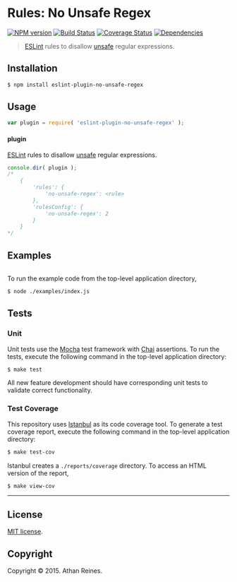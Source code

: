 Rules: No Unsafe Regex
===
[![NPM version][npm-image]][npm-url] [![Build Status][travis-image]][travis-url] [![Coverage Status][codecov-image]][codecov-url] [![Dependencies][dependencies-image]][dependencies-url]

> [ESLint](http://eslint.org/) rules to disallow [unsafe](https://github.com/substack/safe-regex) regular expressions.


## Installation

``` bash
$ npm install eslint-plugin-no-unsafe-regex
```


## Usage

``` javascript
var plugin = require( 'eslint-plugin-no-unsafe-regex' );
```

#### plugin

[ESLint](http://eslint.org/) rules to disallow [unsafe](https://github.com/substack/safe-regex) regular expressions.

``` javascript
console.dir( plugin );
/*
	{
		'rules': {
			'no-unsafe-regex': <rule>
		},
		'rulesConfig': {
			'no-unsafe-regex': 2
		}
	}
*/
```


## Examples

``` javascript

```

To run the example code from the top-level application directory,

``` bash
$ node ./examples/index.js
```


## Tests

### Unit

Unit tests use the [Mocha](http://mochajs.org/) test framework with [Chai](http://chaijs.com) assertions. To run the tests, execute the following command in the top-level application directory:

``` bash
$ make test
```

All new feature development should have corresponding unit tests to validate correct functionality.


### Test Coverage

This repository uses [Istanbul](https://github.com/gotwarlost/istanbul) as its code coverage tool. To generate a test coverage report, execute the following command in the top-level application directory:

``` bash
$ make test-cov
```

Istanbul creates a `./reports/coverage` directory. To access an HTML version of the report,

``` bash
$ make view-cov
```


---
## License

[MIT license](http://opensource.org/licenses/MIT).


## Copyright

Copyright &copy; 2015. Athan Reines.


[npm-image]: http://img.shields.io/npm/v/eslint-plugin-no-unsafe-regex.svg
[npm-url]: https://npmjs.org/package/eslint-plugin-no-unsafe-regex

[travis-image]: http://img.shields.io/travis/kgryte/eslint-plugin-no-unsafe-regex/master.svg
[travis-url]: https://travis-ci.org/kgryte/eslint-plugin-no-unsafe-regex

[codecov-image]: https://img.shields.io/codecov/c/github/kgryte/eslint-plugin-no-unsafe-regex/master.svg
[codecov-url]: https://codecov.io/github/kgryte/eslint-plugin-no-unsafe-regex?branch=master

[dependencies-image]: http://img.shields.io/david/kgryte/eslint-plugin-no-unsafe-regex.svg
[dependencies-url]: https://david-dm.org/kgryte/eslint-plugin-no-unsafe-regex

[dev-dependencies-image]: http://img.shields.io/david/dev/kgryte/eslint-plugin-no-unsafe-regex.svg
[dev-dependencies-url]: https://david-dm.org/dev/kgryte/eslint-plugin-no-unsafe-regex

[github-issues-image]: http://img.shields.io/github/issues/kgryte/eslint-plugin-no-unsafe-regex.svg
[github-issues-url]: https://github.com/kgryte/eslint-plugin-no-unsafe-regex/issues
